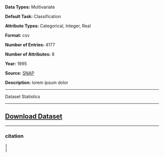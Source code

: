 </br></br></br>
<b>Data Types:</b> Multivariate

<b>Default Task:</b> Classification

<b>Attribute Types:</b> Categorical, Integer, Real

<b>Format:</b> csv

<b>Number of Entries:</b> 4177

<b>Number of Attributes:</b> 8

<b>Year:</b> 1995

<b>Source:</b> [SNAP](https://snap.stanford.edu/data/)

<b>Description:</b> lorem ipsum dolor

---

Dataset Statistics

---

 [<h2>Download Dataset</h2>](www.helloworld.com)

 ---


 <h3> citation </h3>

 ```
 {
 }
 ```